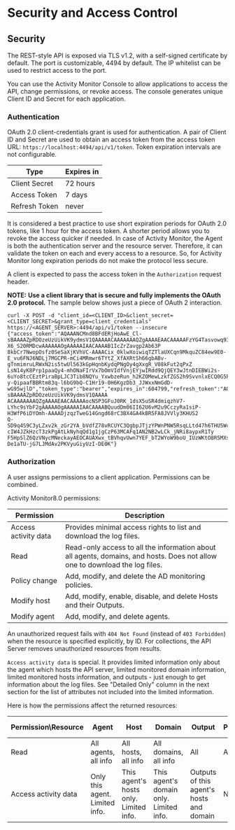 # Security and Access Control

## Security

The REST-style API is exposed via TLS v1.2, with a self-signed certificate by default. The port is customizable, 4494 by default. The IP whitelist can be used to restrict access to the port.

You can use the Activity Monitor Console to allow applications to access the API, change permissions, or revoke access. The console generates unique Client ID and Secret for each application.

### Authentication

OAuth 2.0 client-credentials grant is used for authentication. A pair of Client ID and Secret are used to obtain an access token from the access token URL: ```https://localhost:4494/api/v1/token```.
Token expiration intervals are not configurable.

| Type | Expires in |
| --- | --- |
| Client Secret | 72 hours |
| Access Token | 7 days |
| Refresh Token | never |

It is considered a best practice to use short expiration periods for OAuth 2.0 tokens, like 1 hour for the access token. A shorter period allows you to revoke the access quicker if needed.
In case of Activity Monitor, the Agent is both the authentication server and the resource server. Therefore, it can validate the token on each and every access to a resource. So, for Activity Monitor long expiration periods do not make the protocol less secure.

A client is expected to pass the access token in the ```Authorization``` request header.

__NOTE:__ __Use a client library that is secure and fully implements the OAuth 2.0 protocol.__ The sample below shows just a piece of OAuth 2 interaction.

```
curl -X POST -d "client_id=<CLIENT_ID>&client_secret=<CLIENT_SECRET>&grant_type=client_credentials" https://<AGENT_SERVER>:4494/api/v1/token --insecure  
{"access_token":"AQAAANCMnd8BFdERjHoAwE_Cl-sBAAAAZpRDOzeUzUikVK9ydmsV1QAAAAACAAAAAAAQZgAAAAEAACAAAAAFzYG4Tasvowq939pou5ADE883Ns2DV-X6_S20RMDcwAAAAAAOgAAAAAIAACAAAAB1IcZrZavgp2Ab63P  
8kbCr7NwopOsfz0SeSaXjKVhVC-AAAACix_0klwXoiwiqTZTlaUXCqn9MkquZC84ew9E0-E_vu6FNJ6NDLj7MGCPR-mCi4MRmwr6TYtZ_XfAXRtSh66gbABv-gTnmimruLRWxN2is5twUl563kGpHqnbKydqPNgOy4gXxgR_V08kFut2qPxZ  
LsN14yK8Prp1paaQy4-mhONaFIrVx7bOmVIdfVnjEYjwIRdd9QjQEY3wJtnDIEBWi2s-6uYo8tcCEztPiraBpLJC3Tib8NQYu_YxwbzeRun_h2KZOMewLzkfZGS2h9SvvnlxECQ0G5PEfslnAEwC7VEAAAAAxZTm06tyRQNMbw_bLr4FiZi0  
y-QipaafBBRtm83q-l6bG9bQ-C1Hr19-0H6KgzDb3_JJWxxNmGdD-wG95wjlD","token_type":"bearer","expires_in":604799,"refresh_token":"AQAAANCMnd8BFdERjHoAwE_Cl-sBAAAAZpRDOzeUzUikVK9ydmsV1QAAAA  
ACAAAAAAAQZgAAAAEAACAAAAAocNSP3GFuJ0RK_1dsX5uSR4dmiqzhV7-LYhc9sYbF2gAAAAAOgAAAAAIAACAAAABQuudDm06II62U6vM2u9CczyRa1siP-H3WfP6iDYOmh-AAAADjzqzTweG14Gngd68rC3BX4GA4kBR5FA8JVVly3KHUS2  
Q-SD9q4S9C3yLZxv2k_zGr2YA_bVdfZ78vRCUYC3QgbpJTjzYPWnPNW5RsqLLtd47h6THU5Wc0RkoBG4c8gB569Jvl0WkAG3xJFHitbUQISYbSosd-cIW4JZkHzcT3zkPgAtLkNyhqQd1g1jgCzP63MCAFq1AN2NB2wLCk_jNRi8aypxR1Ty  
F5HpSlZ6QzVNycMNeckayAEOCAUAXwx_tBVhqvUwn7YEF_bT2WYoW9boU_IUzWKtO8R5MXsVR6aEAAAAATVk3stUcghjkgv6abuLddE9Hf2S0o9Gpmp4UPallX6dIbAvm10f-De1aTU-jG7LJMdAv2PKVyuGiyUzI-DE0K"}  

```

### Authorization

A user assigns permissions to a client application. Permissions can be combined.

Activity Monitor8.0 permissions:

| Permission | Description |
| --- | --- |
| Access activity data | Provides minimal access rights to list and download the log files. |
| Read | Read-only access to all the information about all agents, domains, and hosts. Does not allow one to download the log files. |
| Policy change | Add, modify, and delete the AD monitoring policies. |
| Modify host | Add, modify, enable, disable, and delete Hosts and their Outputs. |
| Modify agent | Add, modify, and delete agents. |

An unauthorized request fails with ```404 Not Found``` (instead of ```403 Forbidden```) when the resource is specified explicitly, by ID. For collections, the API Server removes unauthorized resources from results.

```Access activity data``` is special. It provides limited information only about the agent which hosts the API server, limited monitored domain information, limited monitored hosts information, and outputs - just enough to get information about the log files. See "Detailed Only" column in the next section for the list of attributes not included into the limited information.

Here is how the permissions affect the returned resources:

| Permission\Resource | Agent | Host | Domain | Output | Policy | Log File |
| --- | --- | --- | --- | --- | --- | --- |
| Read | All agents, all info | All hosts, all info | All domains, all info | All | All | None |
| Access activity data | Only this agent. Limited info. | This agent's hosts only. Limited info. | This agent's domain only. Limited info. | Outputs of this agent's hosts and domain | None | All files of this agent |
